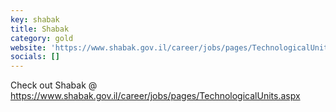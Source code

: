```yaml
---
key: shabak
title: Shabak
category: gold
website: 'https://www.shabak.gov.il/career/jobs/pages/TechnologicalUnits.aspx'
socials: []
---
```


Check out Shabak @ https://www.shabak.gov.il/career/jobs/pages/TechnologicalUnits.aspx
